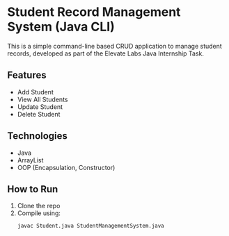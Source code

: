 # Student Record Management System (Java CLI)

This is a simple command-line based CRUD application to manage student records, developed as part of the Elevate Labs Java Internship Task.

## Features
- Add Student
- View All Students
- Update Student
- Delete Student

## Technologies
- Java
- ArrayList
- OOP (Encapsulation, Constructor)

## How to Run
1. Clone the repo
2. Compile using:
   ```bash
   javac Student.java StudentManagementSystem.java
